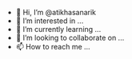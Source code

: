 - 👋 Hi, I’m @atikhasanarik
- 👀 I’m interested in ...
- 🌱 I’m currently learning ...
- 💞️ I’m looking to collaborate on ...
- 📫 How to reach me ...

<!---
atikhasanarik/atikhasanarik is a ✨ special ✨ repository because its `README.md` (this file) appears on your GitHub profile.
You can click the Preview link to take a look at your changes.
--->
